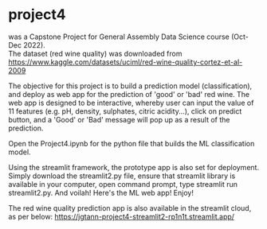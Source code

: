 # project4
was a Capstone Project for General Assembly Data Science course (Oct-Dec 2022).  
The dataset (red wine quality) was downloaded from
https://www.kaggle.com/datasets/uciml/red-wine-quality-cortez-et-al-2009

The objective for this project is to build a prediction model (classification), and deploy as web app
for the prediction of 'good' or 'bad' red wine.  The web app is designed to be interactive, whereby user
can input the value of 11 features (e.g. pH, density, sulphates, citric acidity...), click on predict button,
and a 'Good' or 'Bad' message will pop up as a result of the prediction. 

Open the Project4.ipynb for the python file that builds the ML classification model.

Using the streamlit framework, the prototype app is also set for deployment. Simply download the streamlit2.py file, ensure that streamlit library is available in your computer, open command prompt, type streamlit run streamlit2.py.  And voilah! Here's the ML web app! Enjoy!

The red wine quality prediction app is also available in the streamlit cloud, as per below:
https://jgtann-project4-streamlit2-rp1n1t.streamlit.app/
